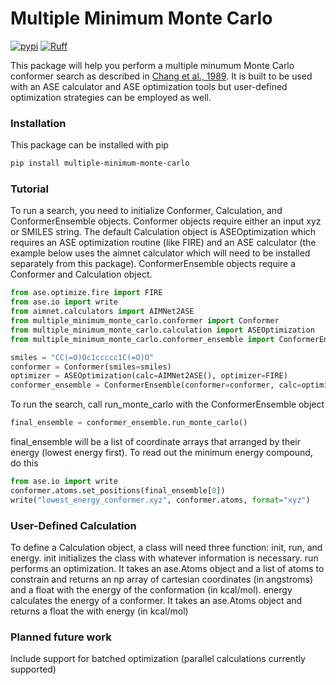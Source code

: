 # Multiple Minimum Monte Carlo
[![pypi](https://img.shields.io/pypi/v/multiple-minimum-monte-carlo.svg)](https://pypi.python.org/pypi/multiple-minimum-monte-carlo)
[![Ruff](https://img.shields.io/endpoint?url=https://raw.githubusercontent.com/charliermarsh/ruff/main/assets/badge/v1.json)](https://github.com/charliermarsh/ruff)

This package will help you perform a multiple minumum Monte Carlo conformer search as described in [Chang et al., 1989](https://doi.org/10.1021/ja00194a035). It is built to be used with an ASE calculator and ASE optimization tools but user-defined optimization strategies can be employed as well.

### Installation

This package can be installed with pip

```bash
pip install multiple-minimum-monte-carlo
```

### Tutorial

To run a search, you need to initialize Conformer, Calculation, and ConformerEnsemble objects. Conformer objects require either an input xyz or SMILES string. The default Calculation object is ASEOptimization which requires an ASE optimization routine (like FIRE) and an ASE calculator (the example below uses the aimnet calculator which will need to be installed separately from this package). ConformerEnsemble objects require a Conformer and Calculation object.

```python
from ase.optimize.fire import FIRE
from ase.io import write
from aimnet.calculators import AIMNet2ASE
from multiple_minimum_monte_carlo.conformer import Conformer
from multiple_minimum_monte_carlo.calculation import ASEOptimization
from multiple_minimum_monte_carlo.conformer_ensemble import ConformerEnsemble

smiles = "CC(=O)Oc1ccccc1C(=O)O"
conformer = Conformer(smiles=smiles)
optimizer = ASEOptimization(calc=AIMNet2ASE(), optimizer=FIRE)
conformer_ensemble = ConformerEnsemble(conformer=conformer, calc=optimizer)
```

To run the search, call run_monte_carlo with the ConformerEnsemble object

```python
final_ensemble = conformer_ensemble.run_monte_carlo()
```

final_ensemble will be a list of coordinate arrays that arranged by their energy (lowest energy first). To read out the minimum energy compound, do this

```python
from ase.io import write
conformer.atoms.set_positions(final_ensemble[0])
write("lowest_energy_conformer.xyz", conformer.atoms, format="xyz")
```

### User-Defined Calculation

To define a Calculation object, a class will need three function: init, run, and energy. init initializes the class with whatever information is necessary. run performs an optimization. It takes an ase.Atoms object and a list of atoms to constrain and returns an np array of cartesian coordinates (in angstroms) and a float with the energy of the conformation (in kcal/mol). energy calculates the energy of a conformer. It takes an ase.Atoms object and returns a float the with energy (in kcal/mol)

### Planned future work

Include support for batched optimization (parallel calculations currently supported)